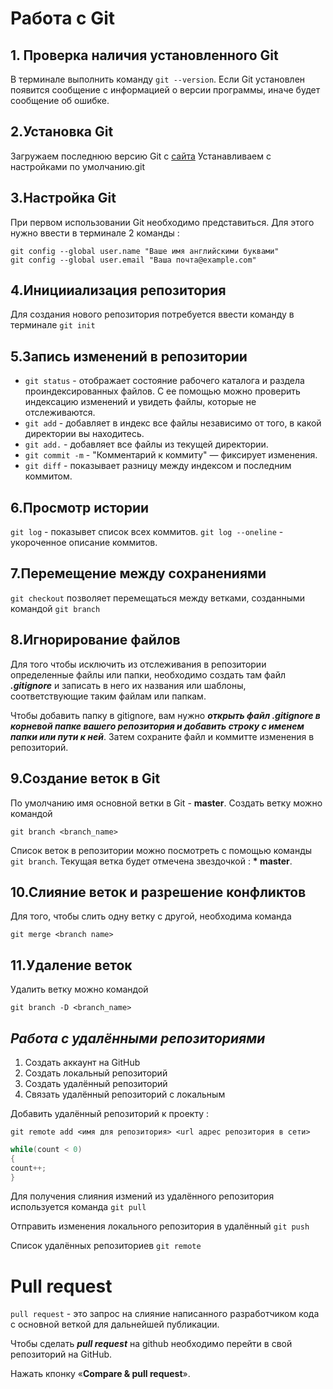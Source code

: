 # **Работа с Git**

## 1. Проверка наличия установленного Git
В терминале выполнить команду `git --version`.
Если Git установлен появится сообщение с информацией о версии программы, иначе будет сообщение об ошибке.

## 2.Установка Git
Загружаем последнюю версию Git с [сайта](https://git-scm.com/downloads)
Устанавливаем с настройками по умолчанию.git

## 3.Настройка Git
При первом использовании Git необходимо представиться.
Для этого нужно ввести в терминале 2 команды :
```
git config --global user.name "Ваше имя английскими буквами"
git config --global user.email "Ваша почта@example.com"
```

## 4.Иницииализация репозитория
Для создания нового репозитория потребуется ввести команду в терминале `git init`

## 5.Запись изменений в репозитории
* `git status` - отображает состояние рабочего каталога и раздела проиндексированных файлов. С ее помощью можно проверить индексацию изменений и увидеть файлы, которые не отслеживаются.
* `git add` - добавляет в индекс все файлы независимо от того, в какой директории вы находитесь.
* `git add.` - добавляет все файлы из текущей директории.
* `git commit -m` - "Комментарий к коммиту" — фиксирует изменения.
* `git diff` - показывает разницу между индексом и последним коммитом.

## 6.Просмотр истории
`git log` - показывет список всех коммитов.
`git log --oneline` - укороченное описание коммитов.

## 7.Перемещение между сохранениями
 `git checkout` позволяет перемещаться между ветками, созданными командой `git branch`

## 8.Игнорирование файлов
Для того чтобы исключить из отслеживания в репозитории определенные файлы или папки, необходимо создать там файл ***.gitignore*** и записать в него их названия или шаблоны, соответствующие таким файлам или папкам.

Чтобы добавить папку в gitignore, вам нужно ***открыть файл .gitignore в корневой папке вашего репозитория и добавить строку с именем папки или пути к ней***. Затем сохраните файл и коммитте изменения в репозиторий.

## 9.Создание веток в Git
По умолчанию имя основной ветки в Git - **master**.
Создать ветку можно командой
```
git branch <branch_name>
```
Список веток в репозитории можно посмотреть с помощью команды `git branch`.
Текущая ветка будет отмечена звездочкой : **\* master**.

## 10.Слияние веток и разрешение конфликтов
Для того, чтобы слить одну ветку с другой, необходима команда
```
git merge <branch name>
```

## 11.Удаление веток
Удалить ветку можно командой
```
git branch -D <branch_name>
```

## ***Работа с удалёнными репозиториями***

1. Создать аккаунт на GitHub
2. Создать локальный репозиторий
3. Создать удалённый репозиторий
4. Связать удалённый репозиторий с локальным

Добавить удалённый репозиторий к проекту :
```
git remote add <имя для репозитория> <url адрес репозитория в сети>
```
```C#
while(count < 0)
{
count++; 
} 
```
Для получения слияния измений из удалённого репозитория используется команда `git pull`

Отправить изменения локального репозитория в удалённый `git push`

Список удалённых репозиториев `git remote`

# **Pull request**

`pull request` - это запрос на слияние написанного разработчиком кода с основной веткой для дальнейшей публикации.

Чтобы сделать _**pull request**_ на github необходимо перейти в свой репозиторий на GitHub.

Нажать кпонку «**Compare & pull request**».
